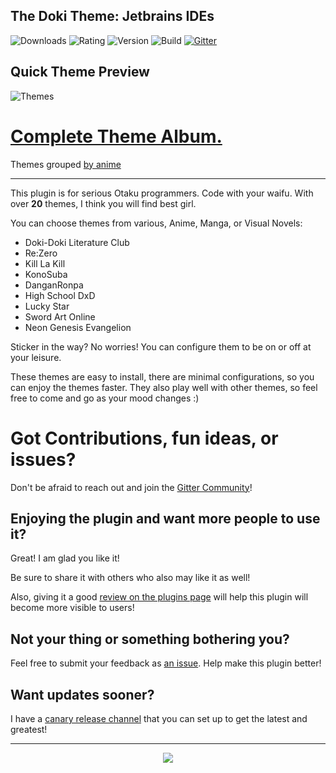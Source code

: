 The Doki Theme: Jetbrains IDEs
---

![Downloads](https://img.shields.io/jetbrains/plugin/d/10804)
![Rating](https://img.shields.io/jetbrains/plugin/r/rating/10804)
![Version](https://img.shields.io/jetbrains/plugin/v/10804)
![Build](https://github.com/doki-theme/doki-theme-jetbrains/workflows/Release/badge.svg)
[![Gitter](https://badges.gitter.im/doki-theme-jetbrains/community.svg)](https://gitter.im/doki-theme-jetbrains/community?utm_source=badge&utm_medium=badge&utm_campaign=pr-badge)

## Quick Theme Preview

![Themes](assets/screenshots/flagship_themes.gif)

# [Complete Theme Album.](./albums/complete_theme_album.md)

Themes grouped [by anime](./albums/grouping.md)

---

This plugin is for serious Otaku programmers.
Code with your waifu. With over **20** themes,
I think you will find best girl.

You can choose themes from various, Anime, Manga, or Visual Novels:

- Doki-Doki Literature Club
- Re:Zero
- Kill La Kill
- KonoSuba
- DanganRonpa
- High School DxD
- Lucky Star
- Sword Art Online
- Neon Genesis Evangelion

Sticker in the way? No worries! You can configure them to be on or off at your leisure.

These themes are easy to install, there are minimal configurations, so you can enjoy the themes faster.
They also play well with other themes, so feel free to come and go as your mood changes :)

# Got Contributions, fun ideas, or issues?

Don't be afraid to reach out and join the [Gitter Community](https://gitter.im/doki-theme-jetbrains/community?utm_source=share-link&utm_medium=link&utm_campaign=share-link)!

## Enjoying the plugin and want more people to use it?

Great! I am glad you like it!

Be sure to share it with others who also may like it as well!

Also, giving it a good [review on the plugins page](https://plugins.jetbrains.com/plugin/10804-doki-doki-literature-club-theme) will help this plugin will become more visible to users!

## Not your thing or something bothering you?

Feel free to submit your feedback as [an issue](https://github.com/doki-theme/doki-theme-jetbrains/issues/new).
Help make this plugin better! 

## Want updates sooner?

I have a [canary release channel](https://github.com/Unthrottled/jetbrains-plugin-repository) that you can set up to get the latest and greatest!

---

<div align="center">
    <img src="https://doki.assets.unthrottled.io/misc/logo.svg" ></img>
</div>


